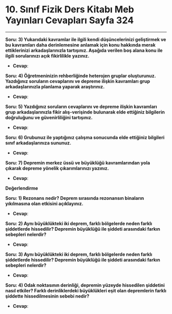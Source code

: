 # 10. Sınıf Fizik Ders Kitabı Meb Yayınları Cevapları Sayfa 324

---

**Soru: 3) Yukarıdaki kavramlar ile ilgili kendi düşüncelerinizi geliştirmek ve bu kavramları daha derinlemesine anlamak için konu hakkında merak ettiklerinizi arkadaşlarınızla tartışınız. Aşağıda verilen boş alana konu ile ilgili sorularınızı açık fikirlilikle yazınız.**

-   **Cevap**:

**Soru: 4) Öğretmeninizin rehberliğinde heterojen gruplar oluşturunuz. Yazdığınız soruların cevaplarını ve depreme ilişkin kavramları grup arkadaşlarınızla planlama yaparak araştırınız.**

-   **Cevap**:

**Soru: 5) Yazdığınız soruların cevaplarını ve depreme ilişkin kavramları grup arkadaşlarınızla fikir alış-verişinde bulunarak elde ettiğiniz bilgilerin doğruluğunu ve güvenirliliğini tartışınız.**

-   **Cevap**:

**Soru: 6) Grubunuz ile yaptığınız çalışma sonucunda elde ettiğiniz bilgileri sınıf arkadaşlarınıza sununuz.**

-   **Cevap**:

**Soru: 7) Depremin merkez üssü ve büyüklüğü kavramlarından yola çıkarak depreme yönelik çıkarımlarınızı yazınız.**

-   **Cevap**:

**Değerlendirme**

**Soru: 1) Rezonans nedir? Deprem sırasında rezonansın binaların yıkılmasına olan etkisini açıklayınız.**

-   **Cevap**:

**Soru: 2) Aynı büyüklükteki iki deprem, farklı bölgelerde neden farklı şiddetlerde hissedilir? Depremin büyüklüğü ile şiddeti arasındaki farkın sebepleri nelerdir?**

-   **Cevap**:

**Soru: 3) Aynı büyüklükteki iki deprem, farklı bölgelerde neden farklı şiddetlerde hissedilir? Depremin büyüklüğü ile şiddeti arasındaki farkın sebepleri nelerdir?**

-   **Cevap**:

**Soru: 4) Odak noktasının derinliği, depremin yüzeyde hissedilen şiddetini nasıl etkiler? Farklı derinliklerdeki büyüklükleri eşit olan depremlerin farklı şiddette hissedilmesinin sebebi nedir?**

-   **Cevap**:
